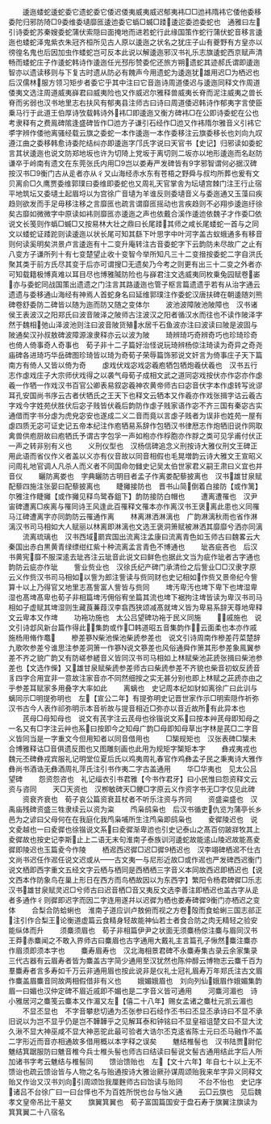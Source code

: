 <!-- { "loadSidebar": true } -->
　　逶迤蜲蛇逶蛇委它遗蛇委它倭迟倭夷威夷威迟郁夷袆□□迆袆隋袆它倭他委移委陀归邪防陭□委维委壝靡匜逶迆委它蟡□蝛□踒逶迱委迆委蛇也　通雅曰左引诗委蛇苏秦嫂委蛇蒲伏索隠曰面掩地而进若蛇行此缘国策作蛇行蒲伏蛇音移言逶迤也蜲蛇泽鬼紫衣朱冠齐桓所见古人原以逶迤之状名之犹庄子山有夔野有方皇亦以徬徨名鬼也后因加虫作蜲蛇岂可反本此说以解逶迤邪汉书礼乐志旗逶蛇西京赋声清畅而蜲蛇庄子作逶蛇韩诗作逶迤任光邳彤赞委佗还旅方朔遗蛇其迹郝氏谓即逶迤智亦以遗读移则与下复古时遗从防必有餽声今用遗蛇为逶迤犹雄用迟□为栖迟也后汉儒林服方领习矩步者委它乎其中注曰它音迤诗周道倭迟与逶迤同释文作周道倭夷文选注周道威夷嶭君曰威夷险也又作威迟尔雅释兽威夷长脊而泥注威夷之兽长脊而劣弱也汉书地里志右扶风有郁夷县注师古曰诗曰周道倭迟韩诗作郁夷字言使臣乗马行于此道王伯厚诗攷载韩诗外袆□即逶迤又衡方碑袆□在公即诗委蛇在公也考隶释有之费鳯碑隂逢盛碑皆作□迆方子谦引石经作□迆又作袆隋尔雅音义引袆它李字辨作倭彵离骚经载云旗之委蛇一本作逶迤一本作委移注云旗委移长也刘向九叹遵江曲之委移韩愈诗委陀结纠亦即逶迤字邝氏字说曰天官书【史记】归邪读如委蛇言其状逶迤也说文防郑地坂也许为切陭上党坂于离切则二坂亦以地形逶迤而名赵防谦卒于岭南有遗文在东莞张氏内用□岂以娄寿严发碑皆有字邪智谓何必据汉碑按汉书□衡门古从辵者亦从彳又山海经赤水东有苍梧之野舜与叔均所葬也爰有文贝离俞□久鹰贾委维郭璞曰委维即委蛇也又周礼天官掌舎为坛壝宫棘门注王行止宿平地筑坛又委壝土起眉埒以为宫徐广音壝为羊谁反则委壝音义与委迤通又玉藻曰疾趋则欲发而手足毋移注移之言靡匜也疏言谓靡匜摇动也言疾趋则不必翔歩逶迤纡徐矣古靡如微微字中原读如袆则靡匜亦逶迤之声也依戴合溪作逶迆依魏子才作委□依说文长笺则作蟡□蝛□又按易林大壮之鼎曰长尾踒其师之咸长尾蜲蛇一首与之同文以蜲蛇证踒跎则读逶迤以状长尾可知其繇下叶思字中叶河字盖古蚁蛾通多有移音则何读奚明矣洪景卢言逶迤有十二变升庵转注古音委蛇字下云韵防未尽故广之止有八变方子谦所列十有七变楚望止收十变智今举所知凡三十二变搢按委蛇二字自洪氏聚其类于前方氏尽其变于后亦可谓搜□无遗矣乃今考之则更有出三十二变之外者亦可知载籍极博真难以耳目尽也博雅隇防险也与嶭君注文选威夷同枚乗兔园赋卷崣亦与委蛇同战国策出遗遗之门注言其路逶迤也管子枢言篇遗遗乎若有从治字通云遗遗与委移通山海经有神焉人首蛇身名曰延维郭璞注作委蛇汉唐扶碑在朝逶随刘熊碑卷舒委防二碑皆以随为迤而防又随之变体尔
　　波池波障陂池陂障也　汉书诸侯王表波汉之阳郑氏曰波音陂泽之陂师古注波汉之阳者循汉水而往也不读作陂泽字然于魏相弛山泽波池则注曰波音陂货殖水居千石鱼波亦注曰波读曰陂是波固与陂通矣汉孙叔敖碑波障源湶隶释亦云以波为陂
　　琦辨琦巧奇辨奇巧也珍琦珍奇也倚人倚事奇人奇事也　荀子非十二子篇好治怪说玩琦辨杨倞注琦读为奇异之奇尧庙碑各进琦巧华岳碑图珍琦皆以琦为奇荀子荣辱篇饰邪说文奸言为倚事庄子天下篇南方有倚人又皆以倚为奇
　　虙戏伏戏宓戏宓羲庖牺包牺炮羲伏羲也　汉书五行志作虙戏庄子大宗师伏戏得之以袭气母荀子成相文武之道同宓戏按伏亦作宓亦作虙羲一作牺一作戏汉书百官公卿表易叙宓羲神农黄帝师古曰宓音伏字本作虙转写讹谬耳孔安国尚书序云古者伏牺氏之王天下也释文云牺本又作羲亦作戏张揖字诂云羲古字戏今字姓苑伏胜伏后宓子贱皆伏羲后韵防作虙子贱家语作宓不齐三国有秦宓古实通借而字书分虙为虎皃宓安也遂成二义二音而竟以言虙子贱者为误非也姓苑一屋有虙四质无宓可证史记五帝本纪注作庖牺易系辞作包牺汉书律厯志作炮牺旧说作网取禽兽供庖厨故曰庖牺氏予谓古字包孚一声如枹亦作桴胞亦作脬之类可见孚甫付伏正一声之转非别有义也
　　义刑仪型也　汉杨信碑追念义刑按诗大雅仪刑文王碑正用此语而省仪作义者盖以义亦有仪音故以同音相假也毛晃増韵云诗大雅文王宣昭义问周礼地官调人凡杀人而义者不同国命勿雠史记吴太伯世家君义嗣王肃曰义宜也并音仪
　　矖防离娄也　字典矖防古明目者孟子作离娄配藜披离也　汉书雄甘泉赋配藜四施注张晏曰配藜披离也
　　睫攡接防也　晋书山简倒着白接防【或作篱】尔雅注作睫攡【或作攡见释鸟鹭舂鉏下】韵防接防白帽也
　　遭离遭罹也　汉尹宙碑遭离□疾离与罹同诗王风逢此百罹释文罹本亦作离汉书王褒离此患也义同罹马江碑遭离字亦同韵防云罹通作离
　　林离淋洒淋漓也　广韵淋漓秋雨也省作淋漓汉书司马相如大人赋丽以林离即淋漓也文选王褒洞箫赋被淋洒其靡靡兮洒亦同漓
　　流离琉璃也　汉书西域罽宾国出流离注孟康曰流离青色如玉师古曰魏畧云大秦国出赤白黒黄青绿缥绀红紫十种流离孟言青色不博通也
　　玼吝疵吝也　后汉书黄宪靡不服深逺去玼吝注云玼音此说文曰鲜色也据此文当为疵作玼者古字通也韵防云疵亦作玼
　　訾业赀业也　汉徐氏纪产碑门承清俭之后訾业□□汉隶字原云义作赀汉书司马相如以訾为郎注訾读与赀同财也史记相如作赀又景帝纪今訾算十以上乃得官又地里志髙訾富人訾皆与赀同
　　埤汚卑汚也埤下卑下也埤湿卑湿也髙埤髙卑也荀子非相篇埤汚佣俗宥坐篇其流也埤下裾拘注埤皆读为卑汉书司马相如子虚赋其埤湿则生藏莨蒹葭汉李翕西狭颂减髙就埤义皆为卑易系辞天尊地卑释文云卑本又作埤
　　功袘功施也　太公吕望碑功袘于民义同施
　　戚施也　说文引诗邶风新台篇作得此集韵或作□韩道昭五音集韵作云面柔也本亦作戚施杨用脩作鼁
　　槮差篸柴池偨池柴虒参差也　说文引诗周南作槮差荇菜楚辞九歌吹参差兮谁思注参差洞箫一作篸说文篸差也风俗通舜作箫其形参差象鳯翼参差不齐之貌广韵又有防嵯参縒音义皆同汉书司马相如上林赋柴池茈虒张揖曰柴池参差也【文选作偨】又雄甘泉赋柴虒参差师古曰柴虒参差不齐貌也柴音初蚁反虒音豸四字合用宜非一意故注家音亦不同然细按之实无甚分别也即上林赋之茈虒亦由之乎参差耳赋家多用叠字大率如此
　　离螭也　史记周本纪如豺如离徐广曰此训与螭同示□明提弥明也　左【宣公二年】有提弥明史记晋世家作示□明索隠作祈弥汉书古今人表作祁弥明示本音祈故与提音相近□弥亦以音近故所有此异本也
　　芪母□母知母也　说文有芪字注云芪母也徐锴说文系曰按本艸芪母即知母之一名又有□字注云艸也系曰按即今之知母广韵□母即知母草出字林是芪□二字音义皆同当是一字重文今但用知者以同音借用也
　　□榘规矩也　汉张表碑□榘未合博雅释诂□音俱遗反图也又图雕刻画也此用为规矩字榘矩本字
　　彝戎夷戎也　魏元丕碑彝戎宾服礼记明堂位夏后氏以鸡夷周礼春官作鸡彝孟子民之秉夷诗大雅作彝尚书酒诰无彝酒周礼萍氏注引书作夷二字古盖通用
　　华□华夷也　见太公吕望碑
　　怨资怨咨也　礼记缁衣引书君雅【今书作君牙】曰小民惟曰怨资释文云资与咨同
　　天□天资也　汉栁敏碑天□鲠□字原云义作资字书无□字仅见此碑
　　资衰齐衰也　荀子哀公篇资衰苴杖者不听乐注资与齐同
　　资盛粢盛也　汉禹庙残碑资盛三牲隶续云以资为粢
　　鸤枭鸱枭也　后汉书循吏仇览为蒲亭长乡邑为之谚曰父母何在在我庭化我鸤枭哺所生注鸤枭即鸱枭也
　　夌徲陵迟也　说文夌越也一曰夌徲也徐锴说文系曰夌徲渐卑迆也引史记泰山之髙百仞跛牂牧其上夌徲故也按史记李斯止上二语无末句淮南子泰族训河逶蛇故能逺山陵迟故能髙夌徲即陵迟也玉篇夌今作陵
　　栖迡西迟徲□迟□徲栖迟也　汉李翊碑栖迡不仕古文尚书迟任作迡任说文迟或从古文夷与尼形近故□或作迡也严发碑西迟衡门说文栖即西字重文五经文字云栖与栖同是西栖栖三字音义本同故西迟即栖迟也【说文西本作防象鸟在巢上形日在西方而鸟栖故因以为东西字】繁阳令杨君碑徲□乐志汉书雄甘泉赋灵迟□兮师古曰迟音栖□音又夷反文选李善注即栖迟也盖古字从辵者多通作彳则徲即迟字而因二字连用遂幷以迟徲为栖也娄寿碑徲衡门亦栖迟之变体
　　合梨合防蛤蜊也　淮南子道应训卢敖俯而视之方卷殻而食蛤蜊三国志郤正注引作合梨王论衡道虚篇云食精身轻故能神仙若士者食合防之肉无精轻之验安能纵体而升
　　须麋须眉也　荀子非相篇伊尹之状面无须麋杨倞注麋与眉同汉书王莽赤麋闻之不敢入界师古曰麋眉也古字通用大戴礼主言篇孔子愀然麋注麋亦作眉须即须本字也
　　麋寿眉寿也　汉北海相景君碑不永麋寿集古录云余家集录三代古器有云眉寿者皆为麋盖古字简少通用至汉犹然也陈仲醇云博物志云麋千百为羣麋寿者言多寿如千万云非通用眉也按此说非是仪礼士冠礼眉寿万年郑氏注古文眉作麋盖眉麋音同故两相假借非有义也
　　娥媚娥眉也　刘向列仙娥眉作娥媚集韵眉一曰媚也汉仲定碑不眉近戚即不媚也是二字音义皆可通用
　　河麋河湄也　诗小雅居河之麋笺云麋本又作湄又左【僖二十八年】赐女孟诸之麋杜元凯云湄也
　　不显丕显也　不字音攀悲切通为丕张参曰石经作丕书曰丕显丕承诗曰不显不承旧说以为岂不显乎仍是岂不韡韡乎之见解耳泰和钟铭曰不显皇祖诅楚文曰不显大沈久湫不显大神巫咸不显大神恶驼此最可验者大诰尔丕克逺省陈士元曰丕马融作不盖二字形近而音亦相通故多借用概以本字释之误矣
　　魋结椎髻也　汉书陆贾尉佗魋结箕踞服防曰魋音椎今兵士椎头髻也师古曰结读曰髻说文髻古通用结此字后人所加诸书字考云魋结与椎髻同
　　馈诒馈贻也　左【文十六年】年自七十以上无不馈诒也疏云馈诒皆与人物之名与贻通按诗大雅诒厥孙谋周颂贻我来牟字异义同释文贻又作诒又汉书刘向引周颂饴我厘麰师古曰饴读与贻同
　　不台不怡也　史记序诸吕不台徐广曰一曰台怿也不为百姓所悦也台与怡义通
　　云□云旗也　见后魏孝文皇帝吊比干墓文
　　旗翼箕翼也　荀子富国篇国安于盘石寿于旗翼注旗读为箕箕翼二十八宿名
